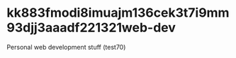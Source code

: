 kk883fmodi8imuajm136cek3t7i9mm93djj3aaadf221321web-dev
=======

Personal web development stuff (test70)
